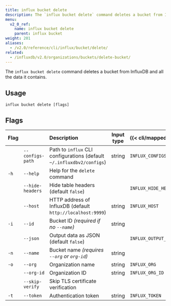 ```yaml
---
title: influx bucket delete
description: The `influx bucket delete` command deletes a bucket from InfluxDB and all the data it contains.
menu:
  v2_0_ref:
    name: influx bucket delete
    parent: influx bucket
weight: 201
aliases:
  - /v2.0/reference/cli/influx/bucket/delete/
related:
  - /influxdb/v2.0/organizations/buckets/delete-bucket/
---
```


The `influx bucket delete` command deletes a bucket from InfluxDB and all the data it contains.

## Usage
```
influx bucket delete [flags]
```

## Flags
| Flag |                  | Description                                                           | Input type  | {{< cli/mapped >}}    |
|:---- |:---              |:-----------                                                           |:----------: |:------------------    |
|      | `--configs-path` | Path to `influx` CLI configurations (default `~/.influxdbv2/configs`) | string      |`INFLUX_CONFIGS_PATH`  |
| `-h` | `--help`         | Help for the `delete` command                                         |             |                       |
|      | `--hide-headers` | Hide table headers (default `false`)                                  |             | `INFLUX_HIDE_HEADERS` |
|      | `--host`         | HTTP address of InfluxDB (default `http://localhost:9999`)            | string      | `INFLUX_HOST`         |
| `-i` | `--id`           | Bucket ID _(required if no `--name`)_                                 | string      |                       |
|      | `--json`         | Output data as JSON (default `false`)                                 |             | `INFLUX_OUTPUT_JSON`  |
| `-n` | `--name`         | Bucket name _(requires `--org` or `org-id`)_                          | string      |                       |
| `-o` | `--org`          | Organization name                                                     | string      | `INFLUX_ORG`          |
|      | `--org-id`       | Organization ID                                                       | string      | `INFLUX_ORG_ID`       |
|      | `--skip-verify`  | Skip TLS certificate verification                                     |             |                       |
| `-t` | `--token`        | Authentication token                                                  | string      | `INFLUX_TOKEN`        |
